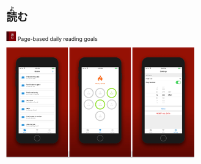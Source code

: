 # <ruby>読<rt>よ</rt></ruby>む

<img  alt="yomu" src="assets/images/icon.png" width="5%"> Page-based daily reading goals

<div style="display: inline;text-align: center;width: 100%;background: #d6d6d6;">
<img alt="yomu" src="app-store-assets/1.jpg" width="32%">
<img alt="yomu" src="app-store-assets/3.jpg" width="32%">
<img alt="yomu" src="app-store-assets/2.jpg" width="32%">
</div>
